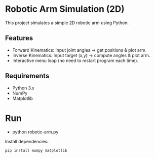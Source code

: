 # Robotic Arm Simulation (2D)

This project simulates a simple 2D robotic arm using Python.

## Features
- Forward Kinematics: Input joint angles → get positions & plot arm.
- Inverse Kinematics: Input target (x,y) → compute angles & plot arm.
- Interactive menu loop (no need to restart program each time).

## Requirements
- Python 3.x
- NumPy
- Matplotlib



# Run
- python robotic-arm.py


Install dependencies:
```bash
pip install numpy matplotlib





